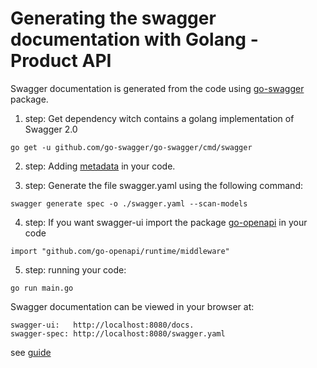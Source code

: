 # Generating the swagger documentation with Golang - Product API

Swagger documentation is generated from the code using [go-swagger](https://github.com/go-swagger/go-swagger) package.

1) step: Get dependency witch contains a golang implementation of Swagger 2.0 
```
go get -u github.com/go-swagger/go-swagger/cmd/swagger
```
2) step: Adding [metadata](https://goswagger.io/use/spec/meta.html) in your code.

3) step: Generate the file swagger.yaml using the following command:
```
swagger generate spec -o ./swagger.yaml --scan-models
```
4) step: If you want swagger-ui import the package [go-openapi](https://github.com/go-openapi/runtime/tree/master/middleware) in your code
```
import "github.com/go-openapi/runtime/middleware"
```
5) step: running your code:
```
go run main.go
```
Swagger documentation can be viewed in your browser at:
```
swagger-ui:   http://localhost:8080/docs.
swagger-spec: http://localhost:8080/swagger.yaml
```

see [guide](https://www.youtube.com/watch?v=07XhTqE-j8k&ab_channel=NicJackson)
